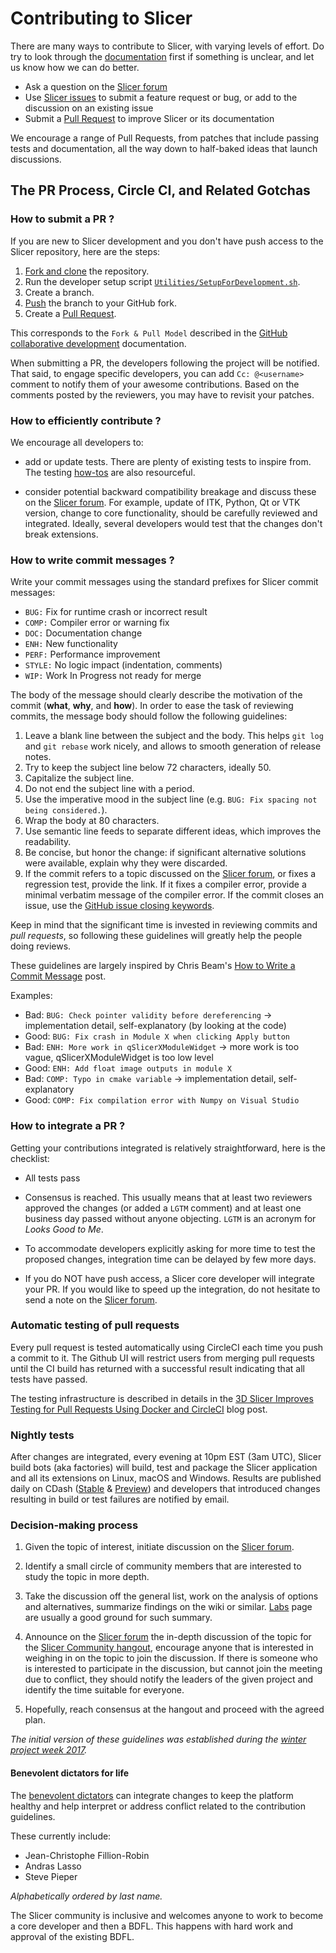 Contributing to Slicer
======================

There are many ways to contribute to Slicer, with varying levels of effort.  Do try to
look through the [documentation](https://slicer.readthedocs.io/en/latest/index.html) first if something is unclear, and let us know how we can
do better.

  * Ask a question on the [Slicer forum][slicer-forum]
  * Use [Slicer issues][slicer-issues] to submit a feature request or bug, or add to the discussion on an existing issue
  * Submit a [Pull Request](https://github.com/Slicer/Slicer/pulls) to improve Slicer or its documentation

We encourage a range of Pull Requests, from patches that include passing tests and
documentation, all the way down to half-baked ideas that launch discussions.

The PR Process, Circle CI, and Related Gotchas
----------------------------------------------

### How to submit a PR ?

If you are new to Slicer development and you don't have push access to the Slicer
repository, here are the steps:

1. [Fork and clone](https://docs.github.com/get-started/quickstart/fork-a-repo) the repository.
2. Run the developer setup script [`Utilities/SetupForDevelopment.sh`](https://github.com/Slicer/Slicer/blob/main/Utilities/SetupForDevelopment.sh).
3. Create a branch.
4. [Push](https://docs.github.com/get-started/using-git/pushing-commits-to-a-remote-repository) the branch to your GitHub fork.
5. Create a [Pull Request](https://github.com/Slicer/Slicer/pulls).

This corresponds to the `Fork & Pull Model` described in the [GitHub collaborative development](https://docs.github.com/pull-requests/collaborating-with-pull-requests/getting-started/about-collaborative-development-models)
documentation.

When submitting a PR, the developers following the project will be notified. That
said, to engage specific developers, you can add `Cc: @<username>` comment to notify
them of your awesome contributions.
Based on the comments posted by the reviewers, you may have to revisit your patches.


### How to efficiently contribute ?

We encourage all developers to:

* add or update tests. There are plenty of existing tests to inspire from. The
  testing [how-tos](https://www.slicer.org/wiki/Documentation/Nightly/Developers/Tutorials/Testing) are
  also resourceful.

* consider potential backward compatibility breakage and discuss these on the
  [Slicer forum][slicer-forum]. For example, update of ITK, Python, Qt or VTK version, change to
  core functionality, should be carefully reviewed and integrated. Ideally, several
  developers would test that the changes don't break extensions.

### How to write commit messages ?

Write your commit messages using the standard prefixes for Slicer commit
messages:

  * `BUG:` Fix for runtime crash or incorrect result
  * `COMP:` Compiler error or warning fix
  * `DOC:` Documentation change
  * `ENH:` New functionality
  * `PERF:` Performance improvement
  * `STYLE:` No logic impact (indentation, comments)
  * `WIP:` Work In Progress not ready for merge

The body of the message should clearly describe the motivation of the commit
(**what**, **why**, and **how**). In order to ease the task of reviewing
commits, the message body should follow the following guidelines:

  1. Leave a blank line between the subject and the body.
  This helps `git log` and `git rebase` work nicely, and allows to smooth
  generation of release notes.
  2. Try to keep the subject line below 72 characters, ideally 50.
  3. Capitalize the subject line.
  4. Do not end the subject line with a period.
  5. Use the imperative mood in the subject line (e.g. `BUG: Fix spacing
  not being considered.`).
  6. Wrap the body at 80 characters.
  7. Use semantic line feeds to separate different ideas, which improves the
  readability.
  8. Be concise, but honor the change: if significant alternative solutions
  were available, explain why they were discarded.
  9. If the commit refers to a topic discussed on the [Slicer forum][slicer-forum], or fixes
  a regression test, provide the link. If it fixes a compiler error, provide a
  minimal verbatim message of the compiler error. If the commit closes an
  issue, use the [GitHub issue closing
  keywords](https://docs.github.com/issues/tracking-your-work-with-issues/linking-a-pull-request-to-an-issue).

Keep in mind that the significant time is invested in reviewing commits and
*pull requests*, so following these guidelines will greatly help the people
doing reviews.

These guidelines are largely inspired by Chris Beam's
[How to Write a Commit Message](https://chris.beams.io/posts/git-commit/)
post.

Examples:
  - Bad: `BUG: Check pointer validity before dereferencing` -> implementation detail, self-explanatory (by looking at the code)
  - Good: `BUG: Fix crash in Module X when clicking Apply button`
  - Bad: `ENH: More work in qSlicerXModuleWidget` -> more work is too vague, qSlicerXModuleWidget is too low level
  - Good: `ENH: Add float image outputs in module X`
  - Bad: `COMP: Typo in cmake variable` -> implementation detail, self-explanatory
  - Good: `COMP: Fix compilation error with Numpy on Visual Studio`


### How to integrate a PR ?

Getting your contributions integrated is relatively straightforward, here
is the checklist:

* All tests pass
* Consensus is reached. This usually means that at least two reviewers approved
  the changes (or added a `LGTM` comment) and at least one business day passed
  without anyone objecting. `LGTM` is an acronym for _Looks Good to Me_.
* To accommodate developers explicitly asking for more time to test the
  proposed changes, integration time can be delayed by few more days.

* If you do NOT have push access, a Slicer core developer will integrate your PR. If
  you would like to speed up the integration, do not hesitate to send a note on
  the [Slicer forum][slicer-forum].


### Automatic testing of pull requests

Every pull request is tested automatically using CircleCI each time you push a
commit to it. The Github UI will restrict users from merging pull requests until
the CI build has returned with a successful result indicating that all tests have
passed.

The testing infrastructure is described in details in the
[3D Slicer Improves Testing for Pull Requests Using Docker and CircleCI](https://blog.kitware.com/3d-slicer-improves-testing-for-pull-requests-using-docker-and-circleci/)
blog post.


### Nightly tests

After changes are integrated, every evening at 10pm EST (3am UTC), Slicer build bots (aka factories)
will build, test and package the Slicer application and all its extensions on Linux, macOS
and Windows. Results are published daily on CDash ([Stable](https://slicer.cdash.org/index.php?project=SlicerStable) & [Preview](https://slicer.cdash.org/index.php?project=SlicerPreview))
and developers that introduced changes resulting in build or test failures are notified by
email.


### Decision-making process

1. Given the topic of interest, initiate discussion on the [Slicer forum][slicer-forum].

2. Identify a small circle of community members that are interested to study the
   topic in more depth.

3. Take the discussion off the general list, work on the analysis of options and
   alternatives, summarize findings on the wiki or similar. [Labs](https://www.slicer.org/wiki/Documentation/Labs)
   page are usually a good ground for such summary.

4. Announce on the [Slicer forum][slicer-forum] the in-depth discussion of the topic for the
   [Slicer Community hangout](https://discourse.slicer.org/c/community/hangout),
   encourage anyone that is interested in weighing in on the topic to join the
   discussion. If there is someone who is interested to participate in the discussion,
   but cannot join the meeting due to conflict, they should notify the leaders of
   the given project and identify the time suitable for everyone.

5. Hopefully, reach consensus at the hangout and proceed with the agreed plan.


*The initial version of these guidelines was established during the [winter
 project week 2017](https://www.na-mic.org/Wiki/index.php/2017_Winter_Project_Week/UpdatingCommunityForums).*

#### Benevolent dictators for life

The [benevolent dictators](https://slicer.readthedocs.io/en/latest/developer_guide/contributing.html#benevolent-dictators-for-life) can
integrate changes to keep the platform healthy and help interpret
or address conflict related to the contribution guidelines.


These currently include:

* Jean-Christophe Fillion-Robin
* Andras Lasso
* Steve Pieper

*Alphabetically ordered by last name.*

The Slicer community is inclusive and welcomes anyone to work to become a core
developer and then a BDFL. This happens with hard work and approval of the existing
BDFL.

[slicer-forum]: https://discourse.slicer.org
[slicer-issues]: https://github.com/Slicer/Slicer/issues
